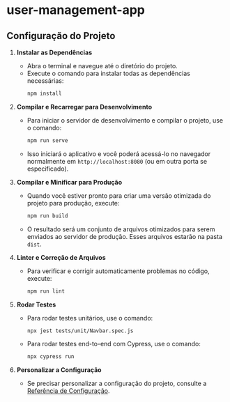 # user-management-app

## Configuração do Projeto

1. **Instalar as Dependências**
   - Abra o terminal e navegue até o diretório do projeto.
   - Execute o comando para instalar todas as dependências necessárias:
     ```bash
     npm install
     ```

2. **Compilar e Recarregar para Desenvolvimento**
   - Para iniciar o servidor de desenvolvimento e compilar o projeto, use o comando:
     ```bash
     npm run serve
     ```
   - Isso iniciará o aplicativo e você poderá acessá-lo no navegador normalmente em `http://localhost:8080` (ou em outra porta se especificado).

3. **Compilar e Minificar para Produção**
   - Quando você estiver pronto para criar uma versão otimizada do projeto para produção, execute:
     ```bash
     npm run build
     ```
   - O resultado será um conjunto de arquivos otimizados para serem enviados ao servidor de produção. Esses arquivos estarão na pasta `dist`.

4. **Linter e Correção de Arquivos**
   - Para verificar e corrigir automaticamente problemas no código, execute:
     ```bash
     npm run lint
     ```

5. **Rodar Testes**
   - Para rodar testes unitários, use o comando:
     ```bash
     npx jest tests/unit/Navbar.spec.js
     ```
   - Para rodar testes end-to-end com Cypress, use o comando:
     ```bash
     npx cypress run
     ```

6. **Personalizar a Configuração**
   - Se precisar personalizar a configuração do projeto, consulte a [Referência de Configuração](https://cli.vuejs.org/config/).
